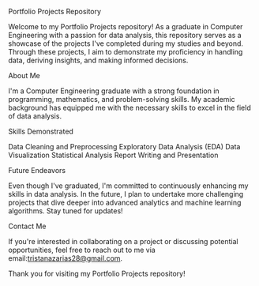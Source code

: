 
Portfolio Projects Repository

Welcome to my Portfolio Projects repository! As a graduate in Computer Engineering with a passion for data analysis, 
this repository serves as a showcase of the projects I've completed during my studies and beyond. Through these projects, 
I aim to demonstrate my proficiency in handling data, deriving insights, and making informed decisions.

About Me

I'm a Computer Engineering graduate with a strong foundation in programming, mathematics, and problem-solving skills. 
My academic background has equipped me with the necessary skills to excel in the field of data analysis.

Skills Demonstrated

Data Cleaning and Preprocessing
Exploratory Data Analysis (EDA)
Data Visualization
Statistical Analysis
Report Writing and Presentation

Future Endeavors

Even though I've graduated, I'm committed to continuously enhancing my skills in data analysis. In the future, 
I plan to undertake more challenging projects that dive deeper into advanced analytics and machine learning algorithms. 
Stay tuned for updates!

Contact Me

If you're interested in collaborating on a project or discussing potential opportunities, 
feel free to reach out to me via email:tristanazarias28@gmail.com.

Thank you for visiting my Portfolio Projects repository!
